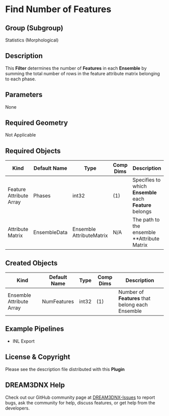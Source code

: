 # Find Number of Features

## Group (Subgroup)

Statistics (Morphological)

## Description

This **Filter** determines the number of **Features** in each **Ensemble** by summing the total number of rows in the feature attribute matrix belonging to each phase.

## Parameters

None

## Required Geometry

Not Applicable

## Required Objects

| Kind                      | Default Name | Type     | Comp Dims | Description                                 |
|---------------------------|--------------|----------|--------|---------------------------------------------|
| Feature Attribute Array | Phases | int32 | (1) | Specifies to which **Ensemble** each **Feature** belongs |
|   Attribute Matrix   | EnsembleData | Ensemble AttributeMatrix | N/A | The path to the ensemble **Attribute Matrix |

## Created Objects

| Kind                      | Default Name | Type     | Comp Dims | Description                                 |
|---------------------------|--------------|----------|--------|---------------------------------------------|
| Ensemble Attribute Array | NumFeatures | int32 | (1) | Number of **Features** that belong each Ensemble |

## Example Pipelines

+ INL Export

## License & Copyright

Please see the description file distributed with this **Plugin**

## DREAM3DNX Help

Check out our GitHub community page at [DREAM3DNX-Issues](https://github.com/BlueQuartzSoftware/DREAM3DNX-Issues) to report bugs, ask the community for help, discuss features, or get help from the developers.
